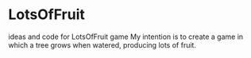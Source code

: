 # LotsOfFruit
ideas and code for LotsOfFruit game
My intention is to create a game in which a tree grows when watered, producing lots of fruit.
